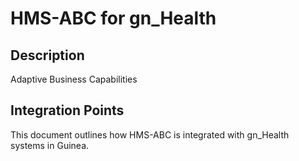 # HMS-ABC for gn_Health

## Description

Adaptive Business Capabilities

## Integration Points

This document outlines how HMS-ABC is integrated with gn_Health systems in Guinea.
